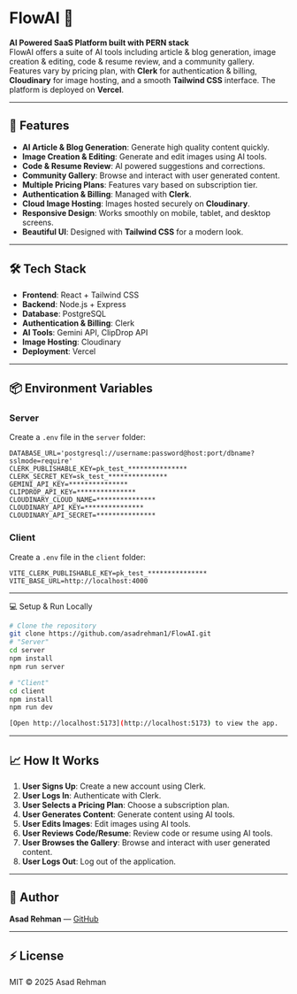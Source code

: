 # FlowAI 🤖

**AI Powered SaaS Platform built with PERN stack**  
FlowAI offers a suite of AI tools including article & blog generation, image creation & editing, code & resume review, and a community gallery. Features vary by pricing plan, with **Clerk** for authentication & billing, **Cloudinary** for image hosting, and a smooth **Tailwind CSS** interface. The platform is deployed on **Vercel**.

---

## 🚀 Features

- **AI Article & Blog Generation**: Generate high quality content quickly.
- **Image Creation & Editing**: Generate and edit images using AI tools.
- **Code & Resume Review**: AI powered suggestions and corrections.
- **Community Gallery**: Browse and interact with user generated content.
- **Multiple Pricing Plans**: Features vary based on subscription tier.
- **Authentication & Billing**: Managed with **Clerk**.
- **Cloud Image Hosting**: Images hosted securely on **Cloudinary**.
- **Responsive Design**: Works smoothly on mobile, tablet, and desktop screens.
- **Beautiful UI**: Designed with **Tailwind CSS** for a modern look.

---

## 🛠 Tech Stack

- **Frontend**: React + Tailwind CSS
- **Backend**: Node.js + Express
- **Database**: PostgreSQL
- **Authentication & Billing**: Clerk
- **AI Tools**: Gemini API, ClipDrop API
- **Image Hosting**: Cloudinary
- **Deployment**: Vercel

---

## 📦 Environment Variables

### Server

Create a `.env` file in the `server` folder:

```env
DATABASE_URL='postgresql://username:password@host:port/dbname?sslmode=require'
CLERK_PUBLISHABLE_KEY=pk_test_***************
CLERK_SECRET_KEY=sk_test_***************
GEMINI_API_KEY=***************
CLIPDROP_API_KEY=***************
CLOUDINARY_CLOUD_NAME=***************
CLOUDINARY_API_KEY=***************
CLOUDINARY_API_SECRET=***************
```

### Client

Create a `.env` file in the `client` folder:

```env
VITE_CLERK_PUBLISHABLE_KEY=pk_test_***************
VITE_BASE_URL=http://localhost:4000
```

---

💻 Setup & Run Locally

```bash
# Clone the repository
git clone https://github.com/asadrehman1/FlowAI.git
# "Server"
cd server
npm install
npm run server

# "Client"
cd client
npm install
npm run dev

[Open http://localhost:5173](http://localhost:5173) to view the app.
```

---

## 📈 How It Works

1. **User Signs Up**: Create a new account using Clerk.
2. **User Logs In**: Authenticate with Clerk.
3. **User Selects a Pricing Plan**: Choose a subscription plan.
4. **User Generates Content**: Generate content using AI tools.
5. **User Edits Images**: Edit images using AI tools.
6. **User Reviews Code/Resume**: Review code or resume using AI tools.
7. **User Browses the Gallery**: Browse and interact with user generated content.
8. **User Logs Out**: Log out of the application.

---

## 📝 Author

**Asad Rehman** — [GitHub](https://github.com/asadrehman1)

---

## ⚡ License

MIT © 2025 Asad Rehman

